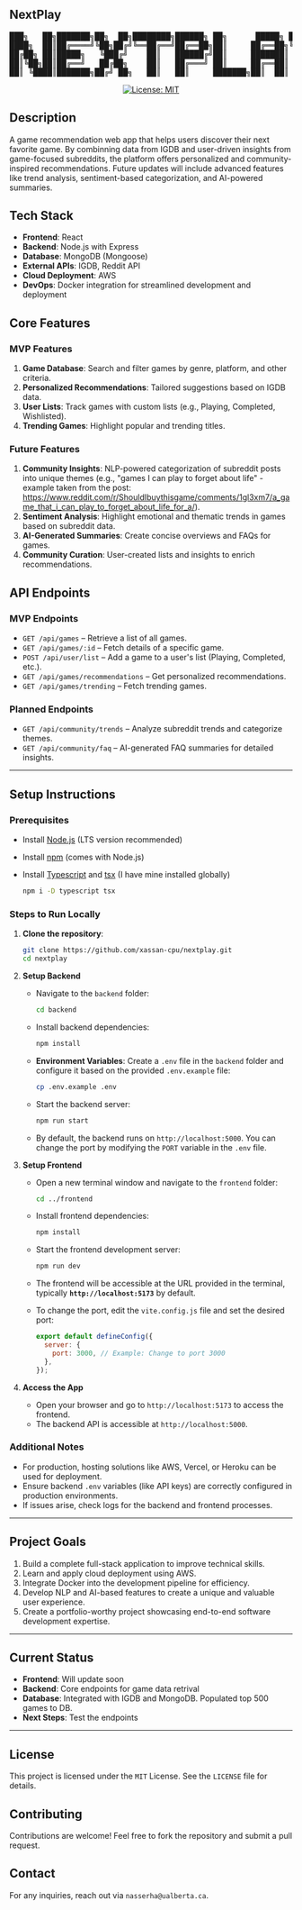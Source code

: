 ## NextPlay

<div align="center">
<pre>
███╗   ██╗███████╗██╗  ██╗████████╗██████╗ ██╗      █████╗ ██╗   ██╗
████╗  ██║██╔════╝╚██╗██╔╝╚══██╔══╝██╔══██╗██║     ██╔══██╗╚██╗ ██╔╝
██╔██╗ ██║█████╗   ╚███╔╝    ██║   ██████╔╝██║     ███████║ ╚████╔╝ 
██║╚██╗██║██╔══╝   ██╔██╗    ██║   ██╔═══╝ ██║     ██╔══██║  ╚██╔╝  
██║ ╚████║███████╗██╔╝ ██╗   ██║   ██║     ███████╗██║  ██║   ██║   
</pre>

[![License: MIT](https://img.shields.io/badge/License-MIT-yellow.svg)](https://opensource.org/licenses/MIT)

</div>

## Description
A game recommendation web app that helps users discover their next favorite game. By combinning data from IGDB and user-driven insights from game-focused subreddits, the platform offers personalized and community-inspired recommendations. Future updates will include advanced features like trend analysis, sentiment-based categorization, and AI-powered summaries.


## Tech Stack
- **Frontend**: React
- **Backend**: Node.js with Express
- **Database**: MongoDB (Mongoose)
- **External APIs**: IGDB, Reddit API
- **Cloud Deployment**: AWS
- **DevOps**: Docker integration for streamlined development and deployment


## Core Features

### MVP Features
1. **Game Database**: Search and filter games by genre, platform, and other criteria.
2. **Personalized Recommendations**: Tailored suggestions based on IGDB data.
3. **User Lists**: Track games with custom lists (e.g., Playing, Completed, Wishlisted).
4. **Trending Games**: Highlight popular and trending titles.

### Future Features
1. **Community Insights**: NLP-powered categorization of subreddit posts into unique themes (e.g., "games I can play to forget about life" - example taken from the post: https://www.reddit.com/r/ShouldIbuythisgame/comments/1gl3xm7/a_game_that_i_can_play_to_forget_about_life_for_a/).
2. **Sentiment Analysis**: Highlight emotional and thematic trends in games based on subreddit data.
3. **AI-Generated Summaries**: Create concise overviews and FAQs for games.
4. **Community Curation**: User-created lists and insights to enrich recommendations.

## API Endpoints

### MVP Endpoints
- `GET /api/games` – Retrieve a list of all games.
- `GET /api/games/:id` – Fetch details of a specific game.
- `POST /api/user/list` – Add a game to a user's list (Playing, Completed, etc.).
- `GET /api/games/recommendations` – Get personalized recommendations.
- `GET /api/games/trending` – Fetch trending games.

### Planned Endpoints
- `GET /api/community/trends` – Analyze subreddit trends and categorize themes.
- `GET /api/community/faq` – AI-generated FAQ summaries for detailed insights.

---


## Setup Instructions

### Prerequisites
- Install [Node.js](https://nodejs.org/) (LTS version recommended)
- Install [npm](https://www.npmjs.com/) (comes with Node.js)
- Install [Typescript](https://www.typescriptlang.org/download/) and [tsx](https://www.npmjs.com/package/tsx?activeTab=readme) (I have mine installed globally)

    ```bash
    npm i -D typescript tsx
    ```



### Steps to Run Locally
1. **Clone the repository**:
    ```bash
    git clone https://github.com/xassan-cpu/nextplay.git
    cd nextplay
    ``` 

2. **Setup Backend**
    - Navigate to the `backend` folder:
        ```bash
        cd backend
        ```
    - Install backend dependencies:
        ```bash
        npm install
        ```
    - **Environment Variables**: Create a `.env` file in the `backend` folder and configure it based on the provided `.env.example` file:
        ```bash
        cp .env.example .env
        ```
    - Start the backend server:
        ```bash
        npm run start
        ```
    - By default, the backend runs on `http://localhost:5000`. You can change the port by modifying the `PORT` variable in the `.env` file.


3. **Setup Frontend**
   - Open a new terminal window and navigate to the `frontend` folder:
     ```bash
     cd ../frontend
     ```
   - Install frontend dependencies:
     ```bash
     npm install
     ```
   - Start the frontend development server:
     ```bash
     npm run dev
     ```
   - The frontend will be accessible at the URL provided in the terminal, typically **`http://localhost:5173`** by default.  

   - To change the port, edit the `vite.config.js` file and set the desired port:
     ```javascript
     export default defineConfig({
       server: {
         port: 3000, // Example: Change to port 3000
       },
     });
     ```

4. **Access the App**
    - Open your browser and go to `http://localhost:5173` to access the frontend.
    - The backend API is accessible at `http://localhost:5000`.


### Additional Notes
- For production, hosting solutions like AWS, Vercel, or Heroku can be used for deployment.
- Ensure backend `.env` variables (like API keys) are correctly configured in production environments.
- If issues arise, check logs for the backend and frontend processes.


---
## Project Goals
1. Build a complete full-stack application to improve technical skills.
2. Learn and apply cloud deployment using AWS.
3. Integrate Docker into the development pipeline for efficiency.
4. Develop NLP and AI-based features to create a unique and valuable user experience.
5. Create a portfolio-worthy project showcasing end-to-end software development expertise.

---

## Current Status
- **Frontend**: Will update soon
- **Backend**: Core endpoints for game data retrival
- **Database**: Integrated with IGDB and MongoDB. Populated top 500 games to DB.
- **Next Steps**: Test the endpoints

---

## License
This project is licensed under the `MIT` License. See the `LICENSE` file for details.


## Contributing
Contributions are welcome! Feel free to fork the repository and submit a pull request.

## Contact 
For any inquiries, reach out via `nasserha@ualberta.ca`.